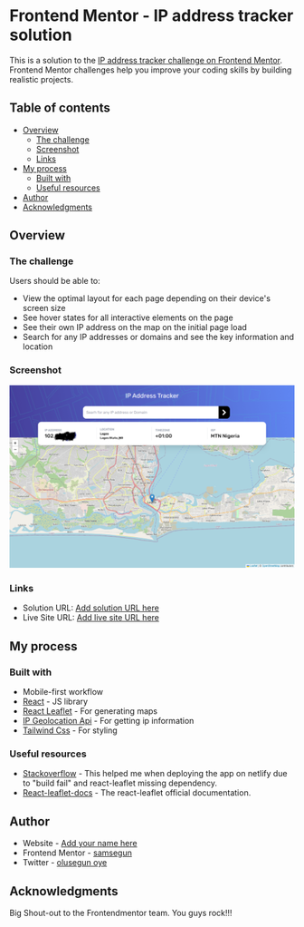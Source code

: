 # Frontend Mentor - IP address tracker solution

This is a solution to the [IP address tracker challenge on Frontend Mentor](https://www.frontendmentor.io/challenges/ip-address-tracker-I8-0yYAH0). Frontend Mentor challenges help you improve your coding skills by building realistic projects.

## Table of contents

- [Overview](#overview)
  - [The challenge](#the-challenge)
  - [Screenshot](#screenshot)
  - [Links](#links)
- [My process](#my-process)
  - [Built with](#built-with)
  - [Useful resources](#useful-resources)
- [Author](#author)
- [Acknowledgments](#acknowledgments)

## Overview

### The challenge

Users should be able to:

- View the optimal layout for each page depending on their device's screen size
- See hover states for all interactive elements on the page
- See their own IP address on the map on the initial page load
- Search for any IP addresses or domains and see the key information and location

### Screenshot

![screenshot](./src/assets/ip-tracker-screenshot-edit.png)

### Links

- Solution URL: [Add solution URL here](https://github.com/Samsegun/ip-address-tracker)
- Live Site URL: [Add live site URL here](https://samsegun-ip-tracker.netlify.app)

## My process

### Built with

- Mobile-first workflow
- [React](https://reactjs.org/) - JS library
- [React Leaflet](https://react-leaflet.js.org/) - For generating maps
- [IP Geolocation Api](https://geo.ipify.org/) - For getting ip information
- [Tailwind Css](https://tailwindcss.com/) - For styling

### Useful resources

- [Stackoverflow](https://stackoverflow.com/questions/63740794/deploy-failed-netlify) - This helped me when deploying the app on netlify due to "build fail" and react-leaflet missing dependency.
- [React-leaflet-docs](https://react-leaflet.js.org/docs/start-setup/) - The react-leaflet official documentation.

## Author

- Website - [Add your name here](https://github.com/Samsegun/)
- Frontend Mentor - [samsegun](https://www.frontendmentor.io/profile/samsegun)
- Twitter - [olusegun oye](https://www.twitter.com/datsleumas)

## Acknowledgments

Big Shout-out to the Frontendmentor team. You guys rock!!!
